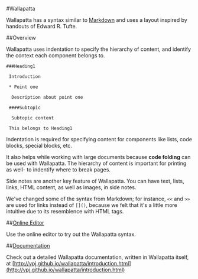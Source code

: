 #Wallapatta

Wallapatta has a syntax similar to
[Markdown](http://en.wikipedia.org/wiki/Markdown) and uses a layout
inspired by handouts of Edward R. Tufte.

##Overview

Wallapatta uses indentation to specify the hierarchy of content, and identify the context each component belongs to.

```
###Heading1

 Introduction

 * Point one

  Description about point one

 ####Subtopic

  Subtopic content

 This belongs to Heading1
```

Indentation is required for specifying content for components like lists, code blocks, special blocks, etc.
 
It also helps while working with large documents because **code folding** can be used with Wallapatta. The hierarchy of content is important for printing as well- to indentify where to break pages.

Side notes are another key feature of Wallapatta. You can have text, lists, links, HTML content, as well as images, in side notes.

We've changed some of the syntax from Markdown; for instance, ``<<`` and ``>>`` are used for links instead of ``[]()``, because we felt that it's a little more intuitive due to its resemblence with HTML tags.

##[Online Editor](http://vpj.github.io/wallapatta)

Use the online editor to try out the Wallapatta syntax.

##[Documentation](http://vpj.github.io/wallapatta/introduction.html)

Check out a detailed Wallapatta documentation, written in Wallapatta itself, at [http://vpj.github.io/wallapatta/introduction.html](http://vpj.github.io/wallapatta/introduction.html)

